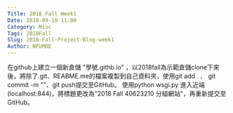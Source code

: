 ```yaml
---
Title: 2018 Fall Week1
Date: 2018-09-10 11:00
Category: Misc
Tags: 2018Fall
Slug: 2018-Fall-Project-Blog-week1
Author: NFUMDE
---
```




<!-- PELICAN_END_SUMMARY -->

在github上建立一個新倉儲 "學號.githb.io"
，以2018fall為示範倉儲clone下來後，將除了.git、REABME.me的檔案複製到自己資料夾，使用git add . 、 git commit -m ""、git push提交至GitHub。
使用python wsgi.py 進入近端(localhost:844)，將標題更改為"2018 Fall 40623210 分組網站"，再重新提交至GitHub。


